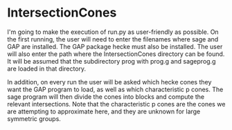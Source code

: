 # IntersectionCones

I'm going to make the execution of run.py as user-friendly as possible. On the first running, the user will need to enter the filenames where sage and GAP are installed. The GAP package hecke must also be installed. The user will also enter the path where the IntersectionCones directory can be found. It will be assumed that the subdirectory prog with prog.g and sageprog.g are loaded in that directory.

In addition, on every run the user will be asked which hecke cones they want the GAP program to load, as well as which characteristic p cones. The sage program will then divide the cones into blocks and compute the relevant intersections. Note that the characteristic p cones are the cones we are attempting to approximate here, and they are unknown for large symmetric groups.
